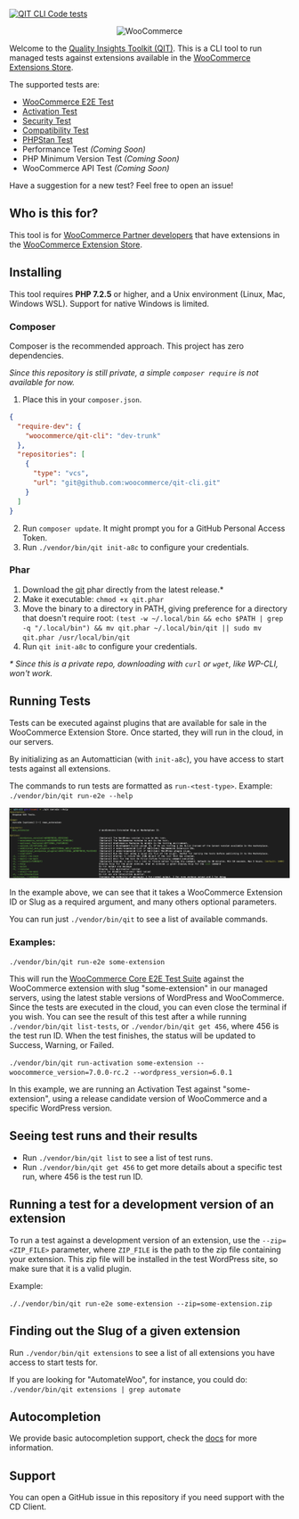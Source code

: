 [![QIT CLI Code tests](https://github.com/woocommerce/qit-cli/actions/workflows/code-tests.yml/badge.svg)](https://github.com/woocommerce/qit-cli/actions/workflows/code-tests.yml)

<p align="center"><img src="https://woocommerce.com/wp-content/themes/woo/images/logo-woocommerce-bubble.svg" alt="WooCommerce" style="width:100px;height:auto;"></p>

Welcome to the [Quality Insights Toolkit (QIT)](#). This is a CLI tool to run managed tests against extensions available in the [WooCommerce Extensions Store](https://woocommerce.com/products/).

The supported tests are:

- [WooCommerce E2E Test](./docs/test-types/e2e.md)
- [Activation Test](./docs/test-types/activation.md)
- [Security Test](./docs/test-types/security.md)
- [Compatibility Test](./docs/test-types/compatibility.md)
- [PHPStan Test](./docs/test-types/phpstan.md)
- Performance Test _(Coming Soon)_
- PHP Minimum Version Test _(Coming Soon)_
- WooCommerce API Test _(Coming Soon)_

Have a suggestion for a new test? Feel free to open an issue!

## Who is this for?

This tool is for [WooCommerce Partner developers](https://woocommerce.com/partners/) that have extensions in the [WooCommerce Extension Store](https://woocommerce.com/products).

## Installing

This tool requires **PHP 7.2.5** or higher, and a Unix environment (Linux, Mac, Windows WSL). Support for native Windows is limited.

### Composer

Composer is the recommended approach. This project has zero dependencies.

_Since this repository is still private, a simple `composer require` is not available for now._

1. Place this in your `composer.json`.

```json
{
  "require-dev": {
    "woocommerce/qit-cli": "dev-trunk"
  },
  "repositories": [
    {
      "type": "vcs",
      "url": "git@github.com:woocommerce/qit-cli.git"
    }
  ]
}
```
2. Run `composer update`. It might prompt you for a GitHub Personal Access Token.
3. Run `./vendor/bin/qit init-a8c` to configure your credentials.

### Phar

1. Download the [qit](https://github.com/woocommerce/cd-client/releases/latest/download/qit-cli) phar directly from the latest release.*
2. Make it executable: `chmod +x qit.phar`
3. Move the binary to a directory in PATH, giving preference for a directory that doesn't require root: `(test -w ~/.local/bin && echo $PATH | grep -q "/.local/bin") && mv qit.phar ~/.local/bin/qit || sudo mv qit.phar /usr/local/bin/qit`
4. Run `qit init-a8c` to configure your credentials.

_* Since this is a private repo, downloading with `curl` or `wget`, like WP-CLI, won't work._

## Running Tests

Tests can be executed against plugins that are available for sale in the WooCommerce Extension Store. Once started, they will run in the cloud, in our servers.

By initializing as an Automattician (with `init-a8c`), you have access to start tests against all extensions.

The commands to run tests are formatted as `run-<test-type>`. Example: `./vendor/bin/qit run-e2e --help`

![Run E2E tests command help](./docs/run-e2e.png)

In the example above, we can see that it takes a WooCommerce Extension ID or Slug as a required argument, and many others optional parameters.

You can run just `./vendor/bin/qit` to see a list of available commands.

### Examples:

`./vendor/bin/qit run-e2e some-extension` 

This will run the [WooCommerce Core E2E Test Suite](https://github.com/woocommerce/woocommerce/tree/trunk/plugins/woocommerce/tests/e2e-pw) against the WooCommerce extension with slug "some-extension" in our managed servers, using the latest stable versions of WordPress and WooCommerce. Since the tests are executed in the cloud, you can even close the terminal if you wish. You can see the result of this test after a while running `./vendor/bin/qit list-tests`, or `./vendor/bin/qit get 456`, where 456 is the test run ID. When the test finishes, the status will be updated to Success, Warning, or Failed.

`./vendor/bin/qit run-activation some-extension --woocommerce_version=7.0.0-rc.2 --wordpress_version=6.0.1`

In this example, we are running an Activation Test against "some-extension", using a release candidate version of WooCommerce and a specific WordPress version.

## Seeing test runs and their results

- Run `./vendor/bin/qit list` to see a list of test runs.
- Run `./vendor/bin/qit get 456` to get more details about a specific test run, where 456 is the test run ID.

## Running a test for a development version of an extension

To run a test against a development version of an extension, use the `--zip=<ZIP_FILE>` parameter, where `ZIP_FILE` is the path to the zip file containing your extension. This zip file will be installed in the test WordPress site, so make sure that it is a valid plugin.

Example:

`././vendor/bin/qit run-e2e some-extension --zip=some-extension.zip`

## Finding out the Slug of a given extension

Run `./vendor/bin/qit extensions` to see a list of all extensions you have access to start tests for.

If you are looking for "AutomateWoo", for instance, you could do: `./vendor/bin/qit extensions | grep automate`

## Autocompletion

We provide basic autocompletion support, check the [docs](./docs/autocompletion.md) for more information.

## Support

You can open a GitHub issue in this repository if you need support with the CD Client.
